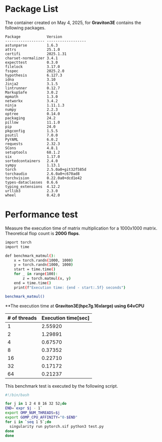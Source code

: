 # Package List

The container created on May 4, 2025, for **Graviton3E** contains the following packages.

```
Package            Version
------------------ ------------------
astunparse         1.6.3
attrs              25.1.0
certifi            2025.1.31
charset-normalizer 3.4.1
expecttest         0.3.0
filelock           3.17.0
fsspec             2025.2.0
hypothesis         6.127.3
idna               3.10
Jinja2             3.1.5
lintrunner         0.12.7
MarkupSafe         3.0.2
mpmath             1.3.0
networkx           3.4.2
ninja              1.11.1.3
numpy              2.2.3
optree             0.14.0
packaging          24.2
pillow             11.1.0
pip                24.0
pkgconfig          1.5.5
psutil             7.0.0
PyYAML             6.0.2
requests           2.32.3
SCons              4.8.1
setuptools         68.1.2
six                1.17.0
sortedcontainers   2.4.0
sympy              1.13.1
torch              2.5.0a0+git32f585d
torchaudio         2.6.0a0+c670ad8
torchvision        0.22.0a0+dcd1e42
types-dataclasses  0.6.6
typing_extensions  4.12.2
urllib3            2.3.0
wheel              0.42.0
```

# **Performance test**

Measure the execution time of matrix multiplication for a 1000x1000 matrix.
Theoretical flop count is **200G flops**.

```bash
import torch
import time

def benchmark_matmul():
    x = torch.randn(1000, 1000)
    y = torch.randn(1000, 1000)
    start = time.time()
    for _ in range(100):
        z = torch.matmul(x, y)
    end = time.time()
    print(f"Execution time: {end - start:.5f} seconds")

benchmark_matmul()
```

**The execution time at **Graviton3E(hpc7g.16xlarge) using 64vCPU**

| # of threads | Execution time[sec] |
| ---- | ---- |
|  1 | 2.55920 |
|  2 | 1.29891 |
|  4 | 0.67570 |
|  8 | 0.37352 |
| 16 | 0.22710 |
| 32 | 0.17172 |
| 64 | 0.21237 |

This benchmark test is executed by the following script.

```bash
#!/bin/bash

for j in 1 2 4 8 16 32 52;do
END=`expr $j - 1`
export OMP_NUM_THREADS=$j
export GOMP_CPU_AFFINITY="0-$END"
for i in `seq 1 5`;do
  singularity run pytorch.sif python3 test.py
done
done
```
